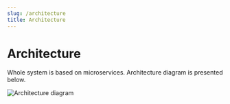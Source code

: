 ```yaml
---
slug: /architecture
title: Architecture
---
```


# Architecture

Whole system is based on microservices.
Architecture diagram is presented below.

![Architecture diagram](/architecture.svg)
